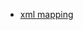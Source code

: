 - [xml mapping](http://propelorm.org/Propel/documentation/09-inheritance.html#single-table-inheritance)